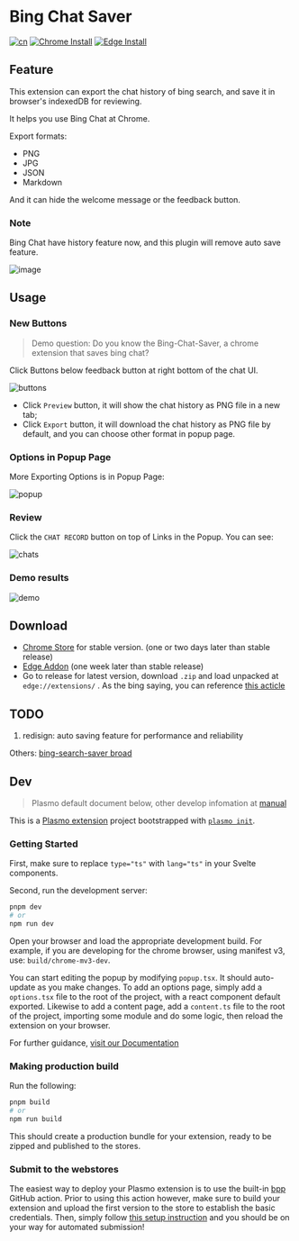 # Bing Chat Saver

[![cn](https://img.shields.io/badge/看我-中文-blue.svg?style=for-the-badge&logo=appveyor)](README.zh_CN.md)
[![Chrome Install](https://img.shields.io/badge/Chrome-install-critical.svg?style=for-the-badge&logo=appveyor)](https://chrome.google.com/webstore/detail/bing-chat-saver/ficbllnhlgldegblbimkeldcdhfjppkg)
[![Edge Install](https://img.shields.io/badge/Edge-Install-critical.svg?style=for-the-badge&logo=appveyor)](https://microsoftedge.microsoft.com/addons/detail/nkmgdpbijnpjfgpokgkomodmpmkencca)

## Feature

This extension can export the chat history of bing search, and save it in browser's indexedDB for reviewing. 

It helps you use Bing Chat at Chrome.

Export formats:

- PNG
- JPG
- JSON
- Markdown

And it can hide the welcome message or the feedback button.

### Note

Bing Chat have history feature now, and this plugin will remove auto save feature.

![image](https://user-images.githubusercontent.com/31330732/236377672-5f1bf604-b837-4fa4-8a97-12df566ba03a.png)


## Usage

### New Buttons

> Demo question: Do you know the Bing-Chat-Saver, a chrome extension that saves bing chat?

Click Buttons below feedback button at right bottom of the chat UI.

![buttons](assets/demo_buttons.png)

- Click `Preview` button, it will show the chat history as PNG file in a new tab;
- Click `Export` button, it will download the chat history as PNG file by default, and you can choose other format in popup page.

### Options in Popup Page

More Exporting Options is in Popup Page:

![popup](assets/demo_popup.png)

### Review

Click the `CHAT RECORD` button on top of Links in the Popup. You can see:

![chats](assets/demo_chats2.png)

### Demo results

![demo](assets/demo.png)

## Download

- [Chrome Store](https://chrome.google.com/webstore/detail/bing-chat-saver/ficbllnhlgldegblbimkeldcdhfjppkg?hl=en) for stable version. (one or two days later than stable release)
- [Edge Addon]((https://microsoftedge.microsoft.com/addons/detail/nkmgdpbijnpjfgpokgkomodmpmkencca)) (one week later than stable release)
- Go to release for latest version, download `.zip` and load unpacked at `edge://extensions/` . As the bing saying, you can reference [this acticle](https://dev.to/ben/how-to-install-chrome-extensions-manually-from-github-1612#:~:text=How%20to%20install%20Chrome%20extensions%20manually%20from%20GitHub,navivigate%20to%20the%20folder%20you%20downloaded%20from%20GitHub)

## TODO

1. redisign: auto saving feature for performance and reliability

Others: [bing-search-saver broad](https://github.com/users/gantrol/projects/5)

## Dev

> Plasmo default document below, other develop infomation at [manual](./docs/manual.md)

This is a [Plasmo extension](https://docs.plasmo.com/) project bootstrapped with [`plasmo init`](https://www.npmjs.com/package/plasmo).

### Getting Started

First, make sure to replace `type="ts"` with `lang="ts"` in your Svelte components.

Second, run the development server:

```bash
pnpm dev
# or
npm run dev
```

Open your browser and load the appropriate development build. For example, if you are developing for the chrome browser, using manifest v3, use: `build/chrome-mv3-dev`.

You can start editing the popup by modifying `popup.tsx`. It should auto-update as you make changes. To add an options page, simply add a `options.tsx` file to the root of the project, with a react component default exported. Likewise to add a content page, add a `content.ts` file to the root of the project, importing some module and do some logic, then reload the extension on your browser.

For further guidance, [visit our Documentation](https://docs.plasmo.com/)

### Making production build

Run the following:

```bash
pnpm build
# or
npm run build
```

This should create a production bundle for your extension, ready to be zipped and published to the stores.

### Submit to the webstores

The easiest way to deploy your Plasmo extension is to use the built-in [bpp](https://bpp.browser.market) GitHub action. Prior to using this action however, make sure to build your extension and upload the first version to the store to establish the basic credentials. Then, simply follow [this setup instruction](https://docs.plasmo.com/framework/workflows/submit) and you should be on your way for automated submission!

